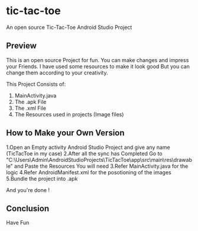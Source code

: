 # tic-tac-toe

An open source Tic-Tac-Toe Android Studio Project

## Preview 

This is an open source Project for fun. You can make changes and impress your Friends.
I have used some resources to make it look good But you can change them according to your creativity.

This Project Consists of:
1. MainActivity.java
2. The .apk File
3. The .xml File
4. The Resources used in projects (Image files)

## How to Make your Own Version

1.Open an Empty activity Android Studio Project and give any name (TicTacToe in my case)
2.After all the sync has Completed Go to "C:\Users\Admin\AndroidStudioProjects\TicTacToe\app\src\main\res\drawable" and Paste the Resources You will need
3.Refer MainActivity.java for the logic
4.Refer AndroidManifest.xml for the posotioning of the images
5.Bundle the project into .apk

And you're done !

## Conclusion

Have Fun 
